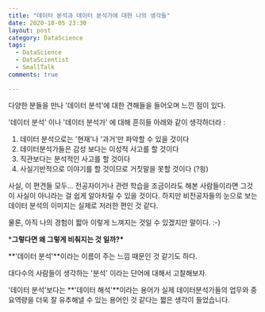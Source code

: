 ```yaml
---
title: "데이터 분석과 데이터 분석가에 대한 나의 생각들"
date: 2020-10-05 23:30  
layout: post
category: DataScience
tags:
  - DataScience
  - DataScientist
  - SmallTalk
comments: true

---
```




다양한 분들을 만나 '데이터 분석'에 대한 견해들을 들어오며 느낀 점이 있다.

'데이터 분석' 이나 '데이터 분석가' 에 대해 흔히들 아래와 같이 생각하더라 :

1. 데이터 분석으로는 '현재'나 '과거'만 파악할 수 있을 것이다
2. 데이터분석가들은 감성 보다는 이성적 사고를 할 것이다
3. 직관보다는 분석적인 사고를 할 것이다
4. 사실기반적으로 이야기를 할 것이므로 거짓말을 못할 것이다 (?읭)

사실, 이 편견들 모두... 전공자이거나 관련 학습을 조금이라도 해본 사람들이라면 그것이 사실이 아니라는 걸 쉽게 알아차릴 수 있을 것이다. 하지만 비전공자들의 눈으로 보는 데이터 분석의 이미지는 실제로 저러한 편인 것 같다.

물론, 아직 나의 경험이 짧아 이렇게 느껴지는 것일 수 있겠지만 말이다. :-)



***그렇다면 왜 그렇게 비춰지는 것 일까?\***



**'데이터 분석'**이라는 이름이 주는 느낌 때문인 것 같기도 하다.

대다수의 사람들이 생각하는 '분석' 이라는 단어에 대해서 고찰해보자.



'데이터 분석'보다는 **'데이터 해석'**이라는 용어가 실제 데이터분석가들의 업무와 중요역량을 더욱 잘 유추해낼 수 있는 용어인 것 같다는 짧은 생각이 들었습니다.

